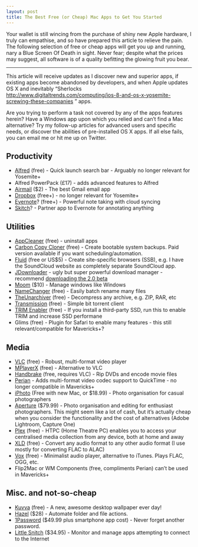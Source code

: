 ```yaml
---
layout: post
title: The Best Free (or Cheap) Mac Apps to Get You Started
---
```


Your wallet is still wincing from the purchase of shiny new Apple hardware, I truly can empathise, and so have prepared this article to relieve the pain. The following selection of free or cheap apps will get you up and running, nary a Blue Screen Of Death in sight. Never fear; despite what the prices may suggest, all software is of a quality befitting the glowing fruit you bear.

-----

This article will receive updates as I discover new and superior apps, if existing apps become abandoned by developers, and when Apple updates OS X and inevitably “Sherlocks http://www.digitaltrends.com/computing/ios-8-and-os-x-yosemite-screwing-these-companies ” apps.

Are you trying to perform a task not covered by any of the apps features herein? Have a Windows app upon which you relied and can’t find a Mac alternative? Try my follow-up articles for advanced users and specific needs, or discover the abilities of pre-installed OS X apps. If all else fails, you can email me or hit me up on Twitter.

## Productivity

* [Alfred](http://www.alfredapp.com/ "Alfred") (free) - Quick launch search bar - Arguably no longer relevant for Yosemite+
* Alfred PowerPack (£17) - adds advanced features to Alfred
* [Airmail](http://airmailapp.com/ "Airmail") ($2) - The best Gmail email app
* [Dropbox](https://www.dropbox.com/ "Dropbox") (free+) - no longer relevant for Yosemite+
* [Evernote](https://evernote.com/ "Evernote")? (free+) - Powerful note taking with cloud syncing
* [Skitch](https://evernote.com/skitch/ "Skitch")? - Partner app to Evernote for annotating anything

## Utilities

* [AppCleaner](http://www.freemacsoft.net/appcleaner/ "AppCleaner") (free) - uninstall apps 
* [Carbon Copy Cloner](http://www.bombich.com/ "Carbon Copy Cloner") (free) - Create bootable system backups. Paid version available if you want scheduling/automation.
* [Fluid](http://fluidapp.com/ "Fluid") (free or US$5) - Create site-specific browsers (SSB), e.g. I have the SoundCloud website as completely separate SoundCloud app.
* [JDownloader](http://jdownloader.org/ "JDownloader") - ugly but super powerful download manager - recommend [downloading the 2.0 beta](http://jdownloader.org/download/offline "JDownloader 2.0 Beta")
* [Moom](http://manytricks.com/moom/ "Moom") ($10) - Manage windows like Windows
* [NameChanger](http://mrrsoftware.com/namechanger/ "NameChanger") (free) - Easily batch rename many files
* [TheUnarchiver](http://wakaba.c3.cx/s/apps/unarchiver "TheUnarchiver") (free) - Decompress any archive, e.g. ZIP, RAR, etc
* [Transmission](https://www.transmissionbt.com/ "Transmission BitTorrent") (free) - Simple bit torrent client
* [TRIM Enabler](http://www.cindori.org/software/trimenabler/ "TRIM Enabler") (free) - If you install a third-party SSD, run this to enable TRIM and increase SSD performane
* Glims (free) - Plugin for Safari to enable many features - this still relevant/compatible for Mavericks+?

## Media

* [VLC](http://www.videolan.org/vlc/index.html "VLC - Video Lan Client") (free) - Robust, multi-format video player
* [MPlayerX](http://mplayerx.org/ "MPlayerX") (free) - Alternative to VLC
* [Handbrake](http://handbrake.fr/ "Handbrake") (free, requires VLC) - Rip DVDs and encode movie files
* [Perian](http://perian.org/ "Perian") - Adds multi-format video codec support to QuickTime - no longer compatible in Mavericks+ 
* [iPhoto](https://www.apple.com/au/mac/iphoto/ "iPhoto") (Free with new Mac, or $18.99) - Photo organisation for casual photographers
* [Aperture](https://www.apple.com/au/aperture/ "Aperture") ($79.99) - Photo organisation and editing for enthusiast photographers.  This might seem like a lot of cash, but it’s actually cheap when you consider the functionality and the cost of alternatives (Adobe Lightroom, Capture One)
* [Plex](https://plex.tv/ "Plex") (free) - HTPC (Home Theatre PC) enables you to access your centralised media collection from any device, both at home and away
* [XLD](http://tmkk.undo.jp/xld/index_e.html "XLD Lossless Decoder") (free) - Convert any audio format to any other audio format (I use mostly for converting FLAC to ALAC)
* [Vox](http://coppertino.com/ "Vox") (free) - Minimalist audio player, alternative to iTunes. Plays FLAC, OGG, etc.
* Flip2Mac or WM Components (free, compliments Perian) can’t be used in Mavericks+

## Misc. and not-so-cheap

* [Kuvva](https://www.kuvva.com/apps "Kuvva") (free) - A new, awesome desktop wallpaper ever day!
* [Hazel](http://www.noodlesoft.com/hazel.php "Hazel") ($28) - Automate folder and file actions.
* [1Password](https://agilebits.com/onepassword "1Password") ($49.99 plus smartphone app cost) - Never forget another password.
* [Little Snitch](http://www.obdev.at/products/littlesnitch/index.html "Little Snitch") ($34.95) - Monitor and manage apps attempting to connect to the Internet




